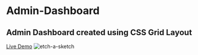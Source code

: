 # Admin-Dashboard

## Admin Dashboard created using CSS Grid Layout
[Live Demo](https://yuniel-reyes)
![etch-a-sketch]()

